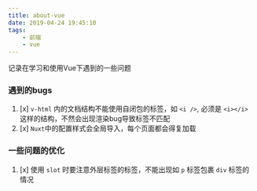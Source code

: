 ```yaml
---
title: about-vue
date: 2019-04-24 19:45:10
tags:
    - 前端
    - vue
---
```



记录在学习和使用Vue下遇到的一些问题

### 遇到的bugs

1. [x] `v-html` 内的文档结构不能使用自闭包的标签，如 `<i />`, 必须是 `<i></i>` 这样的结构，不然会出现渲染bug导致标签不匹配
2. [x] `Nuxt`中的配置样式会全局导入，每个页面都会得复加载

<!--more-->

### 一些问题的优化

1. [x] 使用 `slot` 时要注意外层标签的标签，不能出现如 `p` 标签包裹 `div` 标签的情况
